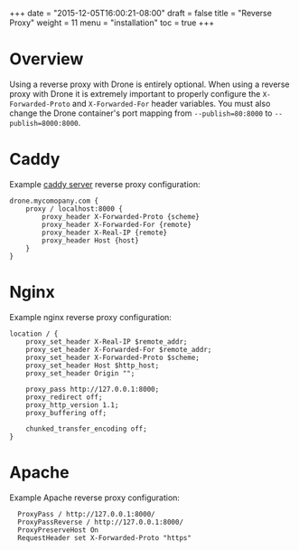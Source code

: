+++
date = "2015-12-05T16:00:21-08:00"
draft = false
title = "Reverse Proxy"
weight = 11
menu = "installation"
toc = true
+++

# Overview

Using a reverse proxy with Drone is entirely optional. When using a reverse proxy with Drone it is extremely important to properly configure the `X-Forwarded-Proto` and `X-Forwarded-For` header variables. You must also change the Drone container's port mapping from `--publish=80:8000` to `--publish=8000:8000`.

# Caddy

Example [caddy server](https://caddyserver.com/) reverse proxy configuration:

```
drone.mycomopany.com {
    proxy / localhost:8000 {
        proxy_header X-Forwarded-Proto {scheme}
        proxy_header X-Forwarded-For {remote}
        proxy_header X-Real-IP {remote}
        proxy_header Host {host}
    }
}
```

# Nginx

Example nginx reverse proxy configuration:

```
location / {
    proxy_set_header X-Real-IP $remote_addr;
    proxy_set_header X-Forwarded-For $remote_addr;
    proxy_set_header X-Forwarded-Proto $scheme;
    proxy_set_header Host $http_host;
    proxy_set_header Origin "";

    proxy_pass http://127.0.0.1:8000;
    proxy_redirect off;
    proxy_http_version 1.1;
    proxy_buffering off;

    chunked_transfer_encoding off;
}
```

# Apache

Example Apache reverse proxy configuration:

```
  ProxyPass / http://127.0.0.1:8000/
  ProxyPassReverse / http://127.0.0.1:8000/
  ProxyPreserveHost On
  RequestHeader set X-Forwarded-Proto "https"
```

